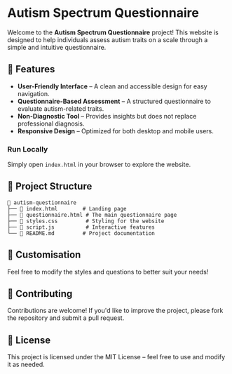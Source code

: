 # Autism Spectrum Questionnaire

Welcome to the **Autism Spectrum Questionnaire** project! This website is designed to help individuals assess autism traits on a scale through a simple and intuitive questionnaire.

## 🌟 Features
- **User-Friendly Interface** – A clean and accessible design for easy navigation.
- **Questionnaire-Based Assessment** – A structured questionnaire to evaluate autism-related traits.
- **Non-Diagnostic Tool** – Provides insights but does not replace professional diagnosis.
- **Responsive Design** – Optimized for both desktop and mobile users.


### Run Locally
Simply open `index.html` in your browser to explore the website.

## 📁 Project Structure
```
📂 autism-questionnaire
├── 📄 index.html        # Landing page
├── 📄 questionnaire.html # The main questionnaire page
├── 📄 styles.css         # Styling for the website
├── 📄 script.js          # Interactive features
└── 📄 README.md         # Project documentation
```

## 🎨 Customisation
Feel free to modify the styles and questions to better suit your needs!

## 🤝 Contributing
Contributions are welcome! If you'd like to improve the project, please fork the repository and submit a pull request.

## 📜 License
This project is licensed under the MIT License – feel free to use and modify it as needed.



